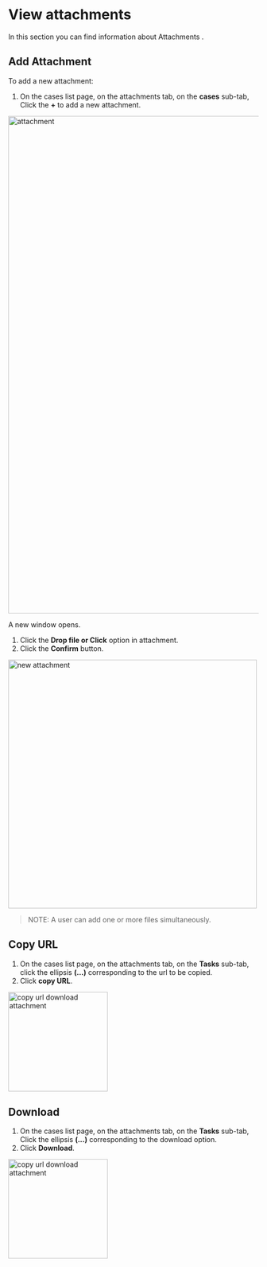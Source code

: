 # View attachments

In this section you can find information about Attachments . 

## Add Attachment

To add a new attachment:

1. On the cases list page, on the attachments tab, on the **cases** sub-tab, Click the **+** to add a new attachment.

<img src="/thehive/images/user-guides/analyst-corner/cases-description/cases-description-attachments.png" alt="attachment" width="1000" height="1000"/>

A new window opens. 

1. Click the **Drop file or Click** option in attachment. 
2. Click the **Confirm** button. 

<img src="/thehive/images/user-guides/analyst-corner/cases-description/cases-description-add-attachment.png" alt="new attachment" width="500" height="500"/>

> NOTE: A user can add one or more files simultaneously. 


## Copy URL

1. On the cases list page, on the attachments tab, on the **Tasks** sub-tab, click the ellipsis **(...)** corresponding to the url to be copied.
1. Click **copy URL**. 

<img src="/thehive/images/user-guides/analyst-corner/cases-description/cases-description-copyurl-download.png" alt="copy url download attachment" width="200" height="200"/>

## Download

1. On the cases list page, on the attachments tab, on the **Tasks** sub-tab, Click the ellipsis **(...)** corresponding to the download option.
1. Click **Download**. 

<img src="/thehive/images/user-guides/analyst-corner/cases-description/cases-description-copyurl-download.png" alt="copy url download attachment" width="200" height="200"/>